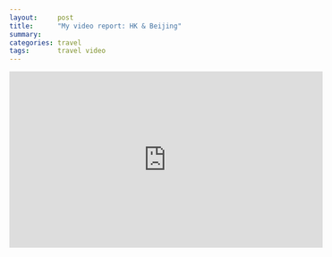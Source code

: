 ```yaml
---
layout:     post
title:      "My video report: HK & Beijing"
summary:
categories: travel
tags:       travel video
---
```


<iframe width="560" height="315" src="https://www.youtube.com/embed/eXEuHpxqeW4" frameborder="0" allowfullscreen></iframe>

<br>
